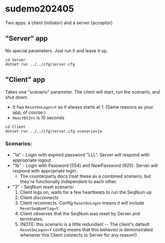 # sudemo202405

Two apps: a client (initiator) and a server (acceptor)

## "Server" app

No special parameters.  Just run it and leave it up.

```
cd Server
dotnet run ../../cfg/server.cfg
```

## "Client" app

Takes one "scenario" parameter.  The client will start, run the scenario, and shut down.

* It has `ResetOnLogon=Y` so it always starts at 1.  (Same reasons as your app, of course.)
* `HeartBtInt` is 10 seconds

```
cd Client
dotnet run ../../cfg/server.cfg scenario=1a
```

### Scenarios:

* "1a" - Login with expired password "LLL".  Server will respond with appropriate logout.
* "1b" - Login with Password (554) and NewPassword (925).  Server will respond with appropriate login.
    * The counterparty docs treat these as a combined scenario, but they're functionally independent to each other.
* "3" - SeqNum reset scenario:
    1. Client logs on, waits for a few heartbeats to run the SeqNum up
    2. Client disconnects
    3. Client reconnects.  Config `ResetOnLogon` means it will include `ResetSeqNumFlag=Y`.
    4. Client observes that the SeqNum was reset by Server and terminates.
    5. (NOTE: this scenario is a little redundant -- The client's default `ResetOnLogon=Y` config means
       that this behavior is demonstrated whenever this Client connects to Server for any reason!)
